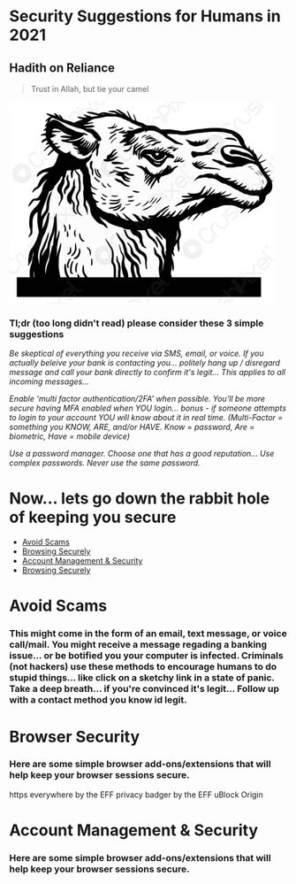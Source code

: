 # Security Suggestions for Humans in 2021

## Hadith on Reliance

>Trust in Allah, but tie your camel

![trust](https://github.com/503physSec/trust-but-verify/blob/main/2camel.png)

### Tl;dr (too long didn't read) please consider these 3 simple suggestions 
*Be skeptical of everything you receive via SMS, email, or voice. If you actually beleive your bank is contacting you... politely hang up / disregard message and call your bank directly to confirm it's legit... This applies to all incoming messages...* 

*Enable 'multi factor authentication/2FA' when possible. You'll be more secure having MFA enabled when YOU login... bonus - if someone attempts to login to your account YOU will know about it in real time. (Multi-Factor = something you KNOW, ARE, and/or HAVE. Know = password, Are = biometric, Have = mobile device)*

*Use a password manager. Choose one that has a good reputation... Use complex passwords. Never use the same password.*

#

# Now... lets go down the rabbit hole of keeping you secure 

* [Avoid Scams](https://github.com/503physSec/trust-but-verify/blob/main/README.md#avoid-scams)
* [Browsing Securely](https://github.com/503physSec/trust-but-verify/blob/main/README.md#browser-security)
* [Account Management & Security](https://github.com/503physSec/trust-but-verify/blob/main/README.md#account-management--security)
* [Browsing Securely](https://github.com/503physSec/trust-but-verify/blob/main/README.md#browser-security)



# Avoid Scams 

### This might come in the form of an email, text message, or voice call/mail. You might receive a message regading a banking issue... or be botified you your computer is infected. Criminals (not hackers) use these methods to encourage humans to do stupid things... like click on a sketchy link in a state of panic. Take a deep breath... if you're convinced it's legit... Follow up with a contact method you know id legit.  

# Browser Security

### Here are some simple browser add-ons/extensions that will help keep your browser sessions secure. 
https everywhere by the EFF
privacy badger by the EFF
uBlock Origin 

# Account Management & Security

### Here are some simple browser add-ons/extensions that will help keep your browser sessions secure. 
